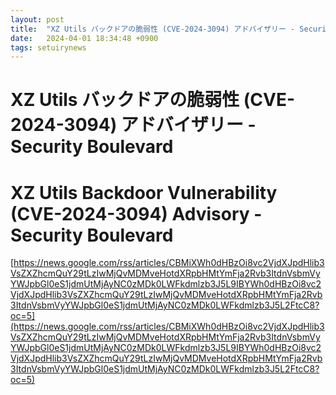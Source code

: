 ```yaml
---
layout: post
title:  "XZ Utils バックドアの脆弱性 (CVE-2024-3094) アドバイザリー - Security Boulevard"
date:   2024-04-01 18:34:48 +0900
tags: setuirynews 
---
```


# XZ Utils バックドアの脆弱性 (CVE-2024-3094) アドバイザリー - Security Boulevard



# XZ Utils Backdoor Vulnerability (CVE-2024-3094) Advisory - Security Boulevard

[https://news.google.com/rss/articles/CBMiXWh0dHBzOi8vc2VjdXJpdHlib3VsZXZhcmQuY29tLzIwMjQvMDMveHotdXRpbHMtYmFja2Rvb3ItdnVsbmVyYWJpbGl0eS1jdmUtMjAyNC0zMDk0LWFkdmlzb3J5L9IBYWh0dHBzOi8vc2VjdXJpdHlib3VsZXZhcmQuY29tLzIwMjQvMDMveHotdXRpbHMtYmFja2Rvb3ItdnVsbmVyYWJpbGl0eS1jdmUtMjAyNC0zMDk0LWFkdmlzb3J5L2FtcC8?oc=5](https://news.google.com/rss/articles/CBMiXWh0dHBzOi8vc2VjdXJpdHlib3VsZXZhcmQuY29tLzIwMjQvMDMveHotdXRpbHMtYmFja2Rvb3ItdnVsbmVyYWJpbGl0eS1jdmUtMjAyNC0zMDk0LWFkdmlzb3J5L9IBYWh0dHBzOi8vc2VjdXJpdHlib3VsZXZhcmQuY29tLzIwMjQvMDMveHotdXRpbHMtYmFja2Rvb3ItdnVsbmVyYWJpbGl0eS1jdmUtMjAyNC0zMDk0LWFkdmlzb3J5L2FtcC8?oc=5)

